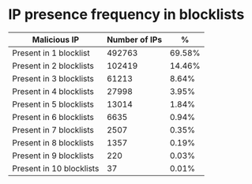 # IP presence frequency in blocklists
| Malicious IP | Number of IPs | % |
|----|----|----|
| Present in 1 blocklist | 492763 | 69.58% |
| Present in 2 blocklists | 102419 | 14.46% |
| Present in 3 blocklists | 61213 | 8.64% |
| Present in 4 blocklists | 27998 | 3.95% |
| Present in 5 blocklists | 13014 | 1.84% |
| Present in 6 blocklists | 6635 | 0.94% |
| Present in 7 blocklists | 2507 | 0.35% |
| Present in 8 blocklists | 1357 | 0.19% |
| Present in 9 blocklists | 220 | 0.03% |
| Present in 10 blocklists | 37 | 0.01% |
